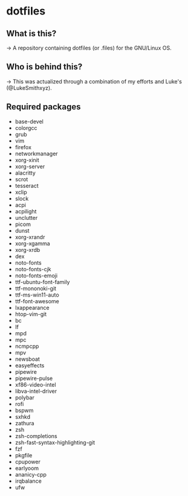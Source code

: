# dotfiles
## What is this?
-> A repository containing dotfiles (or .files) for the GNU/Linux OS.

## Who is behind this?
-> This was actualized through a combination of my efforts and Luke's (@LukeSmithxyz).

## Required packages
- base-devel
- colorgcc
- grub
- vim
- firefox
- networkmanager
- xorg-xinit
- xorg-server
- alacritty
- scrot
- tesseract
- xclip
- slock
- acpi
- acpilight
- unclutter
- picom
- dunst
- xorg-xrandr
- xorg-xgamma
- xorg-xrdb
- dex
- noto-fonts
- noto-fonts-cjk
- noto-fonts-emoji
- ttf-ubuntu-font-family
- ttf-mononoki-git
- ttf-ms-win11-auto
- ttf-font-awesome
- lxappearance
- htop-vim-git
- bc
- lf
- mpd
- mpc
- ncmpcpp
- mpv
- newsboat
- easyeffects
- pipewire
- pipewire-pulse
- xf86-video-intel
- libva-intel-driver
- polybar
- rofi
- bspwm
- sxhkd
- zathura
- zsh
- zsh-completions
- zsh-fast-syntax-highlighting-git
- fzf
- pkgfile
- cpupower
- earlyoom
- ananicy-cpp
- irqbalance
- ufw
